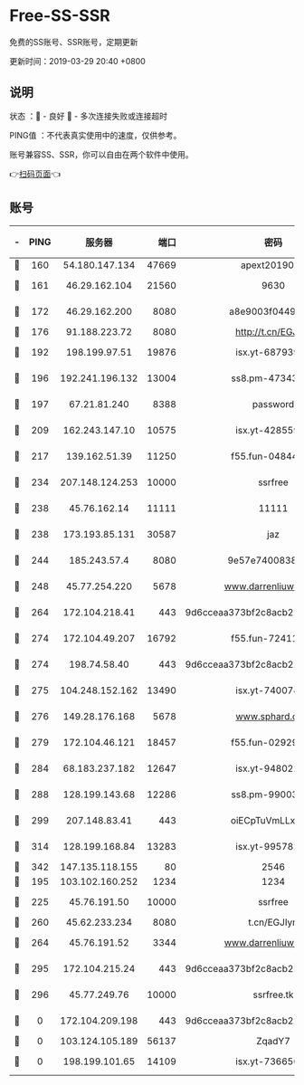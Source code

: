 # Free-SS-SSR

免费的SS账号、SSR账号，定期更新

更新时间：2019-03-29 20:40 +0800

## 说明

状态     ：🙂 - 良好 🙁 - 多次连接失败或连接超时

PING值   ：不代表真实使用中的速度，仅供参考。

账号兼容SS、SSR，你可以自由在两个软件中使用。

👉[扫码页面](https://liesauer.github.io/Free-SS-SSR/)👈

## 账号

|-|PING|服务器|端口|密码|加密方式|区域|
|:----:|:----:|:-----:|-----:|:----:|:----:|:----:|
|🙂|160|54.180.147.134|47669|apext2019001|chacha20|KR|
|🙂|161|46.29.162.104|21560|9630|aes-128-ctr|RU|
|🙂|172|46.29.162.200|8080|a8e9003f0449cea5|chacha20-ietf|RU|
|🙂|176|91.188.223.72|8080|http://t.cn/EGJIyrl|rc4-md5|RU|
|🙂|192|198.199.97.51|19876|isx.yt-68793930|aes-256-cfb|US|
|🙂|196|192.241.196.132|13004|ss8.pm-47343847|aes-256-cfb|US|
|🙂|197|67.21.81.240|8388|password|aes-256-cfb|US|
|🙂|209|162.243.147.10|10575|isx.yt-42855905|aes-256-cfb|US|
|🙂|217|139.162.51.39|11250|f55.fun-04844585|aes-256-cfb|SG|
|🙂|234|207.148.124.253|10000|ssrfree|aes-256-cfb|SG|
|🙂|238|45.76.162.14|11111|11111|aes-256-cfb|SG|
|🙂|238|173.193.85.131|30587|jaz|aes-256-cfb|US|
|🙂|244|185.243.57.4|8080|9e57e7400838a01e|chacha20-ietf|US|
|🙂|248|45.77.254.220|5678|www.darrenliuwei.com|aes-256-cfb|SG|
|🙂|264|172.104.218.41|443|9d6cceaa373bf2c8acb22e60b6a58be6|aes-256-cfb|US|
|🙂|274|172.104.49.207|16792|f55.fun-72411432|aes-256-cfb|SG|
|🙂|274|198.74.58.40|443|9d6cceaa373bf2c8acb22e60b6a58be6|aes-256-cfb|US|
|🙂|275|104.248.152.162|13490|isx.yt-74007424|aes-256-cfb|SG|
|🙂|276|149.28.176.168|5678|www.sphard.com|aes-256-cfb|AU|
|🙂|279|172.104.46.121|18457|f55.fun-02929238|aes-256-cfb|SG|
|🙂|284|68.183.237.182|12647|isx.yt-94802200|aes-256-cfb|SG|
|🙂|288|128.199.143.68|12286|ss8.pm-99003865|aes-256-cfb|SG|
|🙂|299|207.148.83.41|443|oiECpTuVmLLxk4Ts|aes-256-cfb|AU|
|🙂|314|128.199.168.84|13283|isx.yt-99578236|aes-256-cfb|SG|
|🙂|342|147.135.118.155|80|2546|chacha20|US|
|🙂|195|103.102.160.252|1234|1234|rc4-md5|JP|
|🙂|225|45.76.191.50|10000|ssrfree|aes-256-cfb|SG|
|🙂|260|45.62.233.234|8080|t.cn/EGJIyrl|rc4-md5|CA|
|🙂|264|45.76.191.52|3344|www.darrenliuwei.com|aes-256-cfb|JP|
|🙂|295|172.104.215.24|443|9d6cceaa373bf2c8acb22e60b6a58be6|aes-256-cfb|US|
|🙁|296|45.77.249.76|10000|ssrfree.tk|aes-256-cfb|SG|
|🙁|0|172.104.209.198|443|9d6cceaa373bf2c8acb22e60b6a58be6|aes-256-cfb|US|
|🙁|0|103.124.105.189|56137|ZqadY7|chacha20|US|
|🙁|0|198.199.101.65|14109|isx.yt-73665649|aes-256-cfb|US|

